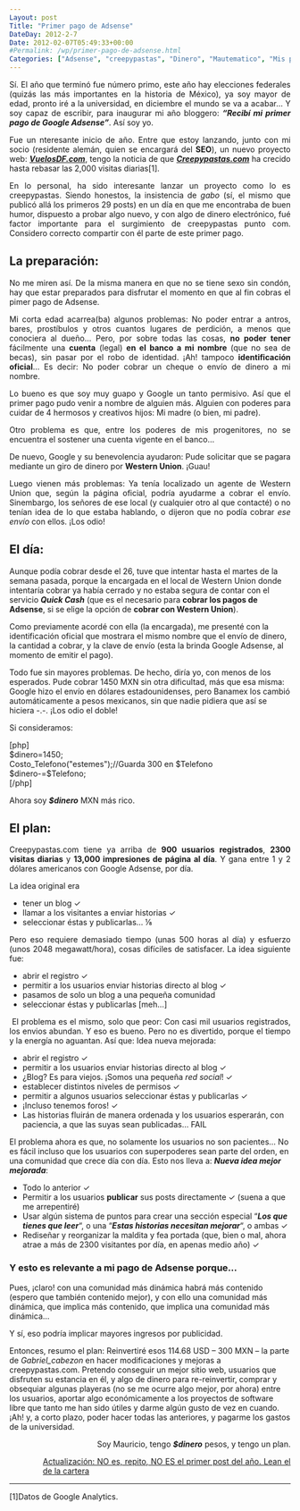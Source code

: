 ```yaml
---
Layout: post
Title: "Primer pago de Adsense"
DateDay: 2012-2-7
Date: 2012-02-07T05:49:33+00:00
#Permalink: /wp/primer-pago-de-adsense.html
Categories: ["Adsense", "creepypastas", "Dinero", "Mautematico", "Mis pasatiempos", "negocios", "pago"]
---
```


<p style="text-align: justify;">Sí. El año que terminó fue número primo, este año hay elecciones federales (quizás las más importantes en la historia de México), ya soy mayor de edad, pronto iré a la universidad, en diciembre el mundo se va a acabar&#8230; Y soy capaz de escribir, para inaugurar mi año bloggero: <strong><em>&#8220;Recibí mi primer pago de Google Adsense&#8221;</em></strong>. Así soy yo.</p>
<p style="text-align: justify;">Fue un nteresante inicio de año. Entre que estoy lanzando, junto con mi socio (residente alemán, quien se encargará del <strong>SEO</strong>), un nuevo proyecto web: <a href="http://vuelosdf.com/" target="_blank"><strong><em>VuelosDF.com</em></strong></a>, tengo la noticia de que <a href="http://creepypastas.com" target="_blank"><strong><em>Creepypastas.com</em></strong></a> ha crecido hasta rebasar las 2,000 visitas diarias[1].</p>
<p style="text-align: justify;">En lo personal, ha sido interesante lanzar un proyecto como lo es creepypastas. Siendo honestos, la insistencia de <em>gabo</em> (sí, el mismo que publicó allá los primeros 29 posts) en un día en que me encontraba de buen humor, dispuesto a probar algo nuevo, y con algo de dinero electrónico, fué factor importante para el surgimiento de creepypastas punto com. Considero correcto compartir con él parte de este primer pago.</p>
<h2 style="text-align: justify;">La preparación:</h2>
<p style="text-align: justify;">No me miren así. De la misma manera en que no se tiene sexo sin condón, hay que estar preparados para disfrutar el momento en que al fin cobras el pimer pago de Adsense.</p>
<p style="text-align: justify;">Mi corta edad acarrea(ba) algunos problemas: No poder entrar a antros, bares, prostíbulos y otros cuantos lugares de perdición, a menos que conociera al dueño&#8230; Pero, por sobre todas las cosas, <strong>no poder tener</strong> fácilmente una <strong>cuenta</strong> (legal) <strong>en el banco a mi nombre</strong> (que no sea de becas), sin pasar por el robo de identidad. ¡Ah! tampoco <strong>identificación oficial</strong>&#8230; Es decir: No poder cobrar un cheque o envío de dinero a mi nombre.</p>
<p style="text-align: justify;">Lo bueno es que soy muy guapo y Google un tanto permisivo. Así que el primer pago pudo venir a nombre de alguien más. Alguien con poderes para cuidar de 4 hermosos y creativos hijos: Mi madre (o bien, mi padre).</p>
<p style="text-align: justify;">Otro problema es que, entre los poderes de mis progenitores, no se encuentra el sostener una cuenta vigente en el banco&#8230;</p>
<p style="text-align: justify;">De nuevo, Google y su benevolencia ayudaron: Pude solicitar que se pagara mediante un giro de dinero por <strong>Western Union</strong>. ¡Guau!</p>
<p style="text-align: justify;">Luego vienen más problemas: Ya tenía localizado un agente de Western Union que, según la página oficial, podría ayudarme a cobrar el envío. Sinembargo, los señores de ese local (y cualquier otro al que contacté) o no tenían idea de lo que estaba hablando, o dijeron que no podía cobrar <em>ese envío</em> con ellos. ¡Los odio!</p>
<h2>El día:</h2>
<p>Aunque podía cobrar desde el 26, tuve que intentar hasta el martes de la semana pasada, porque la encargada en el local de Western Union donde intentaría cobrar ya había cerrado y no estaba segura de contar con el servicio <strong><em>Quick Cash</em></strong> (que es el necesario para <strong>cobrar los pagos de Adsense</strong>, si se elige la opción de <strong>cobrar con Western Union</strong>).</p>
<p>Como previamente acordé con ella (la encargada), me presenté con la identificación oficial que mostrara el mismo nombre que el envío de dinero, la cantidad a cobrar, y la clave de envío (esta la brinda Google Adsense, al momento de emitir el pago).</p>
<p>Todo fue sin mayores problemas. De hecho, diría yo, con menos de los esperados. Pude cobrar 1450 MXN sin otra dificultad, más que esa misma: Google hizo el envío en dólares estadounidenses, pero Banamex los cambió automáticamente a pesos mexicanos, sin que nadie pidiera que así se hiciera -.-. ¡Los odio el doble!</p>
<p>Si consideramos:</p>
<p>[php]<br />
$dinero=1450;<br />
Costo_Telefono(&quot;estemes&quot;);//Guarda 300 en $Telefono<br />
$dinero-=$Telefono;<br />
[/php]</p>
<p>Ahora soy <strong><em>$dinero</em></strong> MXN más rico.</p>
<h2>El plan:</h2>
<p style="text-align: justify;">Creepypastas.com tiene ya arriba de <strong>900 usuarios registrados</strong>, <strong>2300 visitas diarias</strong> y <strong>13,000 impresiones de página al día</strong>. Y gana entre 1 y 2 dólares americanos con Google Adsense, por día.</p>
<p style="text-align: justify;"><strong></strong>La idea original era</p>
<ul>
<li>tener un blog ✓</li>
<li>llamar a los visitantes a enviar historias ✓</li>
<li>seleccionar éstas y publicarlas&#8230; ⅛</li>
</ul>
<p style="text-align: justify;">Pero eso requiere demasiado tiempo (unas 500 horas al día) y esfuerzo (unos 2048 megawatt/hora), cosas difíciles de satisfacer. La idea siguiente fue:</p>
<ul>
<li>abrir el registro ✓</li>
<li>permitir a los usuarios enviar historias directo al blog ✓</li>
<li>pasamos de solo un blog a una pequeña comunidad</li>
<li>seleccionar éstas y publicarlas [meh...]</li>
</ul>
<p style="text-align: justify;"> El problema es el mismo, solo que peor: Con casi mil usuarios registrados, los envios abundan. Y eso es bueno. Pero no es divertido, porque el tiempo y la energía no aguantan. Así que: Idea nueva mejorada:</p>
<ul>
<li>abrir el registro ✓</li>
<li>permitir a los usuarios enviar historias directo al blog ✓</li>
<li>¿Blog? Es para viejos. ¡Somos una pequeña <em>red social</em>! ✓</li>
<li>establecer distintos niveles de permisos ✓</li>
<li>permitir a algunos usuarios seleccionar éstas y publicarlas ✓</li>
<li>¡Incluso tenemos foros! ✓</li>
<li>Las historias fluirán de manera ordenada y los usuarios esperarán, con paciencia, a que las suyas sean publicadas&#8230; FAIL</li>
</ul>
<p>El problema ahora es que, no solamente los usuarios no son pacientes&#8230; No es fácil incluso que los usuarios con superpoderes sean parte del orden, en una comunidad que crece día con día. Esto nos lleva a: <strong><em>Nueva idea mejor mejorada</em></strong>:</p>
<ul>
<li>Todo lo anterior ✓</li>
<li>Permitir a los usuarios <strong>publicar</strong> sus posts directamente ✓ (suena a que me arrepentiré)</li>
<li>Usar algún sistema de puntos para crear una sección especial &#8220;<strong><em>Los que tienes que leer</em></strong>&#8220;, o una &#8220;<strong><em>Estas historias necesitan mejorar</em></strong>&#8220;, o ambas ✓</li>
<li>Rediseñar y reorganizar la maldita y fea portada (que, bien o mal, ahora atrae a más de 2300 visitantes por día, en apenas medio año) ✓</li>
</ul>
<h3>Y esto es relevante a mi pago de Adsense porque&#8230;</h3>
<p>Pues, ¡claro! con una comunidad más dinámica habrá más contenido (espero que también contenido mejor), y con ello una comunidad más dinámica, que implica más contenido, que implica una comunidad más dinámica&#8230;</p>
<p>Y sí, eso podría implicar mayores ingresos por publicidad.</p>
<p>Entonces, resumo el plan: Reinvertiré esos 114.68 USD &#8211; 300 MXN &#8211; la parte de <em>Gabriel_cabezon</em> en hacer modificaciones y mejoras a creepypastas.com. Pretendo conseguir un mejor sitio web, usuarios que disfruten su estancia en él, y algo de dinero para re-reinvertir, comprar y obsequiar algunas playeras (no se me ocurre algo mejor, por ahora) entre los usuarios, aportar algo económicamente a los proyectos de software libre que tanto me han sido útiles y darme algún gusto de vez en cuando. ¡Ah! y, a corto plazo, poder hacer todas las anteriores, y pagarme los gastos de la universidad.</p>
<p style="text-align: right;">Soy Mauricio, tengo <strong><em>$dinero</em></strong> pesos, y tengo un plan.</p>
<p style="text-align: justify; padding-left: 60px;"><span style="text-decoration: underline;">Actualización: NO es, repito, NO ES el primer post del año. <a href="http://blog.mautematico.com/2012/tengo-cartera.html">Lean el de la cartera</a></span></p>
<hr />
<p style="text-align: justify;">[1]Datos de Google Analytics.</p>
